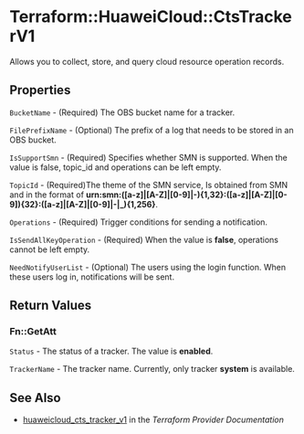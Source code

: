 # Terraform::HuaweiCloud::CtsTrackerV1

Allows you to collect, store, and query cloud resource operation records.

## Properties

`BucketName` - (Required) The OBS bucket name for a tracker.

`FilePrefixName` - (Optional) The prefix of a log that needs to be stored in an OBS bucket.

`IsSupportSmn` - (Required) Specifies whether SMN is supported. When the value is false, topic_id and operations can be left empty.

`TopicId` - (Required)The theme of the SMN service, Is obtained from SMN and in the format of **urn:smn:([a-z]|[A-Z]|[0-9]|\-){1,32}:([a-z]|[A-Z]|[0-9]){32}:([a-z]|[A-Z]|[0-9]|\-|\_){1,256}**.

`Operations` - (Required) Trigger conditions for sending a notification.

`IsSendAllKeyOperation` - (Required) When the value is **false**, operations cannot be left empty.

`NeedNotifyUserList` - (Optional) The users using the login function. When these users log in, notifications will be sent.


## Return Values

### Fn::GetAtt

`Status` - The status of a tracker. The value is **enabled**.

`TrackerName` - The tracker name. Currently, only tracker **system** is available.

## See Also

* [huaweicloud_cts_tracker_v1](https://www.terraform.io/docs/providers/huaweicloud/r/cts_tracker_v1.html) in the _Terraform Provider Documentation_